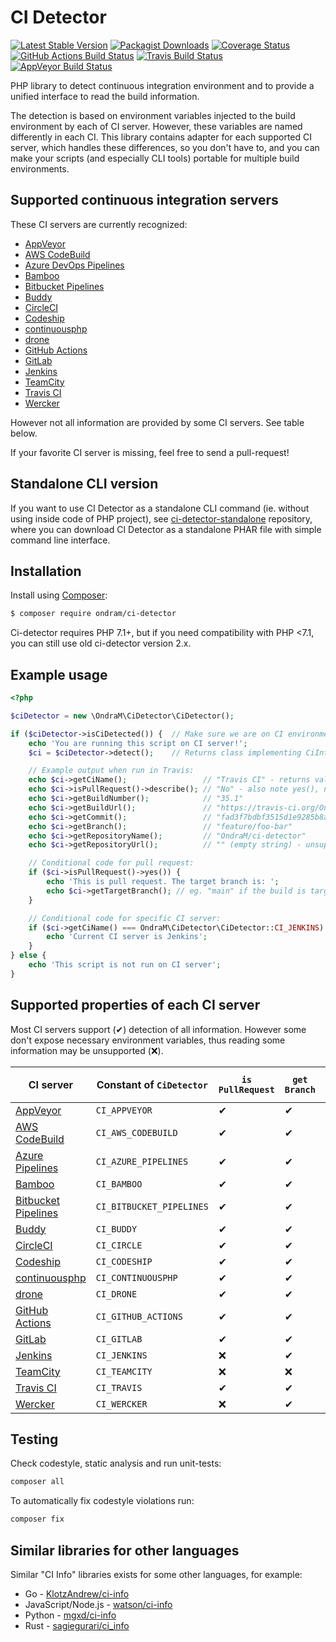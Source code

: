 # CI Detector

[![Latest Stable Version](https://img.shields.io/packagist/v/ondram/ci-detector.svg?style=flat-square)](https://packagist.org/packages/ondram/ci-detector)
[![Packagist Downloads](https://img.shields.io/packagist/dt/OndraM/ci-detector?style=flat-square)](https://packagist.org/packages/ondram/ci-detector)
[![Coverage Status](https://img.shields.io/coveralls/OndraM/ci-detector/main.svg?style=flat-square)](https://coveralls.io/r/OndraM/ci-detector)
[![GitHub Actions Build Status](https://img.shields.io/github/workflow/status/OndraM/ci-detector/Tests%20and%20linting?style=flat-square&label=GitHub%20Actions%20build)](https://github.com/OndraM/ci-detector/actions)
[![Travis Build Status](https://img.shields.io/travis/com/OndraM/ci-detector.svg?style=flat-square&label=Travis%20build)](https://travis-ci.com/OndraM/ci-detector)
[![AppVeyor Build Status](https://img.shields.io/appveyor/ci/OndraM/ci-detector.svg?style=flat-square&label=AppVeyor%20build)](https://ci.appveyor.com/project/OndraM/ci-detector)

PHP library to detect continuous integration environment and to provide a unified interface to read the build information.

The detection is based on environment variables injected to the build environment by each of CI
server. However, these variables are named differently in each CI. This library contains adapter for each supported
CI server, which handles these differences, so you don't have to, and you can make your scripts (and especially CLI tools)
portable for multiple build environments.

## Supported continuous integration servers

These CI servers are currently recognized:

 - [AppVeyor](https://www.appveyor.com/)
 - [AWS CodeBuild](https://aws.amazon.com/codebuild/)
 - [Azure DevOps Pipelines](https://azure.microsoft.com/en-us/services/devops/pipelines/)
 - [Bamboo](https://www.atlassian.com/software/bamboo)
 - [Bitbucket Pipelines](https://bitbucket.org/product/features/pipelines)
 - [Buddy](https://buddy.works/)
 - [CircleCI](https://circleci.com/)
 - [Codeship](https://codeship.com/)
 - [continuousphp](https://continuousphp.com/)
 - [drone](https://drone.io/)
 - [GitHub Actions](https://github.com/features/actions)
 - [GitLab](https://about.gitlab.com/gitlab-ci/)
 - [Jenkins](https://www.jenkins.io/)
 - [TeamCity](https://www.jetbrains.com/teamcity/)
 - [Travis CI](https://travis-ci.org/)
 - [Wercker](https://devcenter.wercker.com/)

However not all information are provided by some CI servers. See table below.

If your favorite CI server is missing, feel free to send a pull-request!

## Standalone CLI version
If you want to use CI Detector as a standalone CLI command (ie. without using inside code of PHP project),
see [ci-detector-standalone](https://github.com/OndraM/ci-detector-standalone) repository, where you can
download CI Detector as a standalone PHAR file with simple command line interface.

## Installation

Install using [Composer](https://getcomposer.org/):

```sh
$ composer require ondram/ci-detector
```

Ci-detector requires PHP 7.1+, but if you need compatibility with PHP <7.1, you can still use old ci-detector version 2.x.

## Example usage

```php
<?php

$ciDetector = new \OndraM\CiDetector\CiDetector();

if ($ciDetector->isCiDetected()) {  // Make sure we are on CI environment
    echo 'You are running this script on CI server!';
    $ci = $ciDetector->detect();    // Returns class implementing CiInterface or throws CiNotDetectedException

    // Example output when run in Travis:
    echo $ci->getCiName();                 // "Travis CI" - returns value of one of CiDetector::CI_* constants.
    echo $ci->isPullRequest()->describe(); // "No" - also note yes(), no() and maybe() methods which returns boolean
    echo $ci->getBuildNumber();            // "35.1"
    echo $ci->getBuildUrl();               // "https://travis-ci.org/OndraM/ci-detector/jobs/148395137"
    echo $ci->getCommit();                 // "fad3f7bdbf3515d1e9285b8aa80feeff74507bdd"
    echo $ci->getBranch();                 // "feature/foo-bar"
    echo $ci->getRepositoryName();         // "OndraM/ci-detector"
    echo $ci->getRepositoryUrl();          // "" (empty string) - unsupported on Travis, will return eg. "ssh://git@gitserver:7999/project/repo.git" on Jenkins etc.)

    // Conditional code for pull request:
    if ($ci->isPullRequest()->yes()) {
        echo 'This is pull request. The target branch is: ';
        echo $ci->getTargetBranch(); // eg. "main" if the build is targeted to this branch (like in pull request); empty when target branch is not detected
    }

    // Conditional code for specific CI server:
    if ($ci->getCiName() === OndraM\CiDetector\CiDetector::CI_JENKINS) {
        echo 'Current CI server is Jenkins';
    }
} else {
    echo 'This script is not run on CI server';
}
```

## Supported properties of each CI server

Most CI servers support (✔) detection of all information. However some don't expose
necessary environment variables, thus reading some information may be unsupported (❌).

| CI server                                              | Constant of `CiDetector` | `is​PullRequest` | `get​Branch` | `getTargetBranch` | `get​Repository​Name` | `get​Repository​Url` | `get​Build​Url` |
|--------------------------------------------------------|----------------------|---|---|---|---|---|---|
| [AppVeyor](https://www.appveyor.com/)                  | `CI_APPVEYOR`        | ✔ | ✔ | ✔ | ✔ | ❌ | ✔ |
| [AWS CodeBuild](https://aws.amazon.com/codebuild/)     | `CI_AWS_CODEBUILD`   | ✔ | ✔ | ❌ | ❌ | ✔ | ✔ |
| [Azure Pipelines](https://azure.microsoft.com/en-us/services/devops/pipelines/) | `CI_AZURE_PIPELINES` | ✔ | ✔ | ✔ | ✔ | ✔ | ✔ |
| [Bamboo](https://www.atlassian.com/software/bamboo)    | `CI_BAMBOO`          | ✔ | ✔ | ✔ | ✔ | ✔ | ✔ |
| [Bitbucket Pipelines](https://bitbucket.org/product/features/pipelines)| `CI_BITBUCKET_PIPELINES` | ✔ | ✔ | ✔ | ✔ | ✔ | ✔ |
| [Buddy](https://buddy.works/)                          | `CI_BUDDY`           | ✔ | ✔ | ✔ | ✔ | ✔ | ✔ |
| [CircleCI](https://circleci.com/)                      | `CI_CIRCLE`          | ✔ | ✔ | ❌ | ✔ | ✔ | ✔ |
| [Codeship](https://codeship.com/)                      | `CI_CODESHIP`        | ✔ | ✔ | ❌ | ✔ | ❌ | ✔ |
| [continuousphp](https://continuousphp.com/)            | `CI_CONTINUOUSPHP`   | ✔ | ✔ | ❌ | ❌ | ✔ | ✔ |
| [drone](https://drone.io/)                             | `CI_DRONE`           | ✔ | ✔ | ✔ | ✔ | ✔ | ✔ |
| [GitHub Actions](https://github.com/features/actions)  | `CI_GITHUB_ACTIONS`  | ✔ | ✔ | ✔ | ✔ | ✔ | ✔ |
| [GitLab](https://about.gitlab.com/gitlab-ci/)          | `CI_GITLAB`          | ✔ | ✔ | ✔ | ✔ | ✔ | ✔ |
| [Jenkins](https://www.jenkins.io/)                     | `CI_JENKINS`         | ❌ | ✔ | ❌ | ❌ | ✔ | ✔ |
| [TeamCity](https://www.jetbrains.com/teamcity/)        | `CI_TEAMCITY`        | ❌ | ❌ | ❌ | ❌ | ❌ | ❌ |
| [Travis CI](https://travis-ci.org/)                    | `CI_TRAVIS`          | ✔ | ✔ | ✔ | ✔ | ❌ | ✔ |
| [Wercker](https://devcenter.wercker.com/)              | `CI_WERCKER`         | ❌ | ✔ | ❌ | ✔ | ❌ | ✔ |

## Testing

Check codestyle, static analysis and run unit-tests:

```sh
composer all
```

To automatically fix codestyle violations run:

```sh
composer fix
```

## Similar libraries for other languages

Similar "CI Info" libraries exists for some other languages, for example:

 - Go - [KlotzAndrew/ci-info](https://github.com/KlotzAndrew/ci-info)
 - JavaScript/Node.js - [watson/ci-info](https://github.com/watson/ci-info)
 - Python - [mgxd/ci-info](https://github.com/mgxd/ci-info)
 - Rust - [sagiegurari/ci_info](https://github.com/sagiegurari/ci_info)
